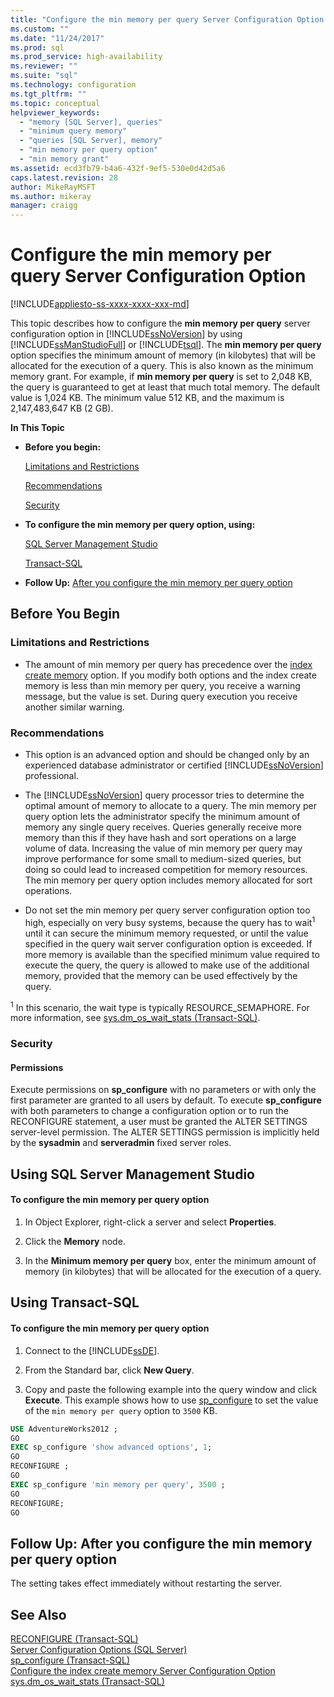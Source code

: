 ```yaml
---
title: "Configure the min memory per query Server Configuration Option | Microsoft Docs"
ms.custom: ""
ms.date: "11/24/2017"
ms.prod: sql
ms.prod_service: high-availability
ms.reviewer: ""
ms.suite: "sql"
ms.technology: configuration
ms.tgt_pltfrm: ""
ms.topic: conceptual
helpviewer_keywords: 
  - "memory [SQL Server], queries"
  - "minimum query memory"
  - "queries [SQL Server], memory"
  - "min memory per query option"
  - "min memory grant"
ms.assetid: ecd3fb79-b4a6-432f-9ef5-530e0d42d5a6
caps.latest.revision: 28
author: MikeRayMSFT
ms.author: mikeray
manager: craigg
---
```

# Configure the min memory per query Server Configuration Option
[!INCLUDE[appliesto-ss-xxxx-xxxx-xxx-md](../../includes/appliesto-ss-xxxx-xxxx-xxx-md.md)]

  This topic describes how to configure the **min memory per query** server configuration option in [!INCLUDE[ssNoVersion](../../includes/ssnoversion-md.md)] by using [!INCLUDE[ssManStudioFull](../../includes/ssmanstudiofull-md.md)] or [!INCLUDE[tsql](../../includes/tsql-md.md)]. The **min memory per query** option specifies the minimum amount of memory (in kilobytes) that will be allocated for the execution of a query. This is also known as the minimum memory grant. For example, if **min memory per query** is set to 2,048 KB, the query is guaranteed to get at least that much total memory. The default value is 1,024 KB. The minimum value 512 KB, and the maximum is 2,147,483,647 KB (2 GB).  
  
 **In This Topic**  
  
-   **Before you begin:**  
  
     [Limitations and Restrictions](#Restrictions)  
  
     [Recommendations](#Recommendations)  
  
     [Security](#Security)  
  
-   **To configure the min memory per query option, using:**  
  
     [SQL Server Management Studio](#SSMSProcedure)  
  
     [Transact-SQL](#TsqlProcedure)  
  
-   **Follow Up:**  [After you configure the min memory per query option](#FollowUp)  
  
##  <a name="BeforeYouBegin"></a> Before You Begin  
  
###  <a name="Restrictions"></a> Limitations and Restrictions  
  
-   The amount of min memory per query has precedence over the [index create memory](../../database-engine/configure-windows/configure-the-index-create-memory-server-configuration-option.md) option. If you modify both options and the index create memory is less than min memory per query, you receive a warning message, but the value is set. During query execution you receive another similar warning.  
  
###  <a name="Recommendations"></a> Recommendations  
  
-   This option is an advanced option and should be changed only by an experienced database administrator or certified [!INCLUDE[ssNoVersion](../../includes/ssnoversion-md.md)] professional.  
  
-   The [!INCLUDE[ssNoVersion](../../includes/ssnoversion-md.md)] query processor tries to determine the optimal amount of memory to allocate to a query. The min memory per query option lets the administrator specify the minimum amount of memory any single query receives. Queries generally receive more memory than this if they have hash and sort operations on a large volume of data. Increasing the value of min memory per query may improve performance for some small to medium-sized queries, but doing so could lead to increased competition for memory resources. The min memory per query option includes memory allocated for sort operations.  

-    Do not set the min memory per query server configuration option too high, especially on very busy systems, because the query has to wait<sup>1</sup> until it can secure the minimum memory requested, or until the value specified in the query wait server configuration option is exceeded. If more memory is available than the specified minimum value required to execute the query, the query is allowed to make use of the additional memory, provided that the memory can be used effectively by the query.     

<sup>1</sup> In this scenario, the wait type is typically RESOURCE_SEMAPHORE. For more information, see [sys.dm_os_wait_stats &#40;Transact-SQL&#41;](../../relational-databases/system-dynamic-management-views/sys-dm-os-wait-stats-transact-sql.md).

###  <a name="Security"></a> Security  
  
####  <a name="Permissions"></a> Permissions  
 Execute permissions on **sp_configure** with no parameters or with only the first parameter are granted to all users by default. To execute **sp_configure** with both parameters to change a configuration option or to run the RECONFIGURE statement, a user must be granted the ALTER SETTINGS server-level permission. The ALTER SETTINGS permission is implicitly held by the **sysadmin** and **serveradmin** fixed server roles.  
  
##  <a name="SSMSProcedure"></a> Using SQL Server Management Studio  
  
#### To configure the min memory per query option  
  
1.  In Object Explorer, right-click a server and select **Properties**.  
  
2.  Click the **Memory** node.  
  
3.  In the **Minimum memory per query** box, enter the minimum amount of memory (in kilobytes) that will be allocated for the execution of a query.  
  
##  <a name="TsqlProcedure"></a> Using Transact-SQL  
  
#### To configure the min memory per query option  
  
1.  Connect to the [!INCLUDE[ssDE](../../includes/ssde-md.md)].  
  
2.  From the Standard bar, click **New Query**.  
  
3.  Copy and paste the following example into the query window and click **Execute**. This example shows how to use [sp_configure](../../relational-databases/system-stored-procedures/sp-configure-transact-sql.md) to set the value of the `min memory per query` option to `3500` KB.  
  
```sql  
USE AdventureWorks2012 ;  
GO  
EXEC sp_configure 'show advanced options', 1;  
GO  
RECONFIGURE ;  
GO  
EXEC sp_configure 'min memory per query', 3500 ;  
GO  
RECONFIGURE;  
GO    
```  
  
##  <a name="FollowUp"></a> Follow Up: After you configure the min memory per query option  
 The setting takes effect immediately without restarting the server.  
  
## See Also  
 [RECONFIGURE &#40;Transact-SQL&#41;](../../t-sql/language-elements/reconfigure-transact-sql.md)   
 [Server Configuration Options &#40;SQL Server&#41;](../../database-engine/configure-windows/server-configuration-options-sql-server.md)   
 [sp_configure &#40;Transact-SQL&#41;](../../relational-databases/system-stored-procedures/sp-configure-transact-sql.md)   
 [Configure the index create memory Server Configuration Option](../../database-engine/configure-windows/configure-the-index-create-memory-server-configuration-option.md)     
 [sys.dm_os_wait_stats &#40;Transact-SQL&#41;](../../relational-databases/system-dynamic-management-views/sys-dm-os-wait-stats-transact-sql.md)
  
  
